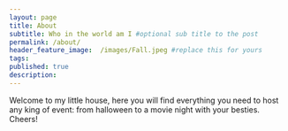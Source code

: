 ```yaml
---
layout: page
title: About
subtitle: Who in the world am I #optional sub title to the post
permalink: /about/
header_feature_image:  /images/Fall.jpeg #replace this for yours
tags:
published: true
description:
---
```


Welcome to my little house, here you will find everything you need to host any king of event: from halloween to a movie night with your besties. Cheers!
